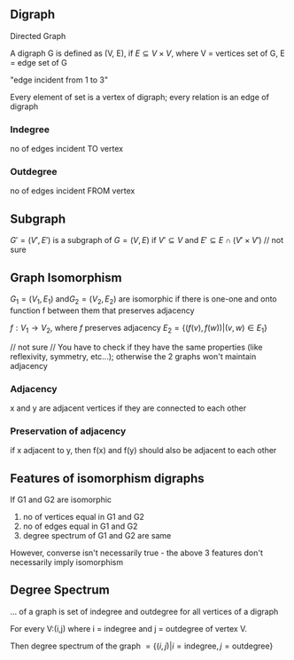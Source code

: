 ## Digraph

Directed Graph

A digraph G is defined as (V, E), if $E \subseteq V \times V$, where V = vertices set of G, E = edge set of G

"edge incident from 1 to 3"

Every element of set is a vertex of digraph; every relation is an edge of digraph

### Indegree

no of edges incident TO vertex

### Outdegree

no of edges incident FROM vertex

## Subgraph

$G' = (V', E')$ is a subgraph of $G = (V, E)$ if $V' \subseteq V$ and $E' \subseteq E \cap(V' \times V')$ // not sure

## Graph Isomorphism

$G_1 = (V_1, E_1)$ and$G_2 = (V_2, E_2)$ are isomorphic if there is one-one and onto function f between them that preserves adjacency

$f: V_1 \to V_2$, where $f$ preserves adjacency
$E_2 = \{ (f(v), f(w)) | (v, w) \in E_1 \}$

// not sure // You have to check if they have the same properties (like reflexivity, symmetry, etc...); otherwise the 2 graphs won't maintain adjacency

### Adjacency

x and y are adjacent vertices if they are connected to each other

### Preservation of adjacency

if x adjacent to y, then f(x) and f(y) should also be adjacent to each other

## Features of isomorphism digraphs

If G1 and G2 are isomorphic

1. no of vertices equal in G1 and G2
2. no of edges equal in G1 and G2
3. degree spectrum of G1 and G2 are same

However, converse isn't necessarily true - the above 3 features don't necessarily imply isomorphism

## Degree Spectrum

... of a graph is set of indegree and outdegree for all vertices of a digraph

For every V:(i,j) where i = indegree and j = outdegree of vertex V.

Then degree spectrum of the graph $= \{ (i,j) | i=\text{indegree}, j = \text{outdegree} \}$